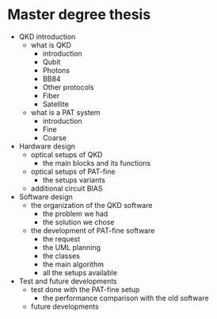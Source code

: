 # Master degree thesis

- QKD introduction
  - what is QKD
    - introduction
    - Qubit
    - Photons
    - BB84
    - Other protocols
    - Fiber
    - Satellite
  - what is a PAT system
    - introduction
    - Fine
    - Coarse
- Hardware design
  - optical setups of QKD
    - the main blocks and its functions
  - optical setups of PAT-fine
    - the setups variants
  - additional circuit BIAS
- Software design
  - the organization of the QKD software
    - the problem we had
    - the solution we chose
  - the development of PAT-fine software
    - the request
    - the UML planning
    - the classes
    - the main algorithm
    - all the setups available
- Test and future developments
  - test done with the PAT-fine setup
    - the performance comparison with the old software
  - future developments
